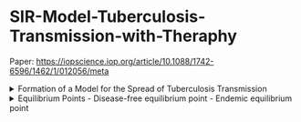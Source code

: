 # SIR-Model-Tuberculosis-Transmission-with-Theraphy
Paper: https://iopscience.iop.org/article/10.1088/1742-6596/1462/1/012056/meta

<details><summary>Formation of a Model for the Spread of Tuberculosis Transmission</summary>
- Suspectible

- Infected

- Recovered 
</details>

<details><summary>Equilibrium Points
- Disease-free equilibrium point
- Endemic equilibrium point 
  </details>

